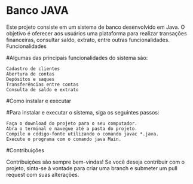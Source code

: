<h1>Banco JAVA</h1>

Este projeto consiste em um sistema de banco desenvolvido em Java. O objetivo é oferecer aos usuários uma plataforma para realizar transações financeiras, consultar saldo, extrato, entre outras funcionalidades.
Funcionalidades

#Algumas das principais funcionalidades do sistema são:

    Cadastro de clientes
    Abertura de contas
    Depósitos e saques
    Transferências entre contas
    Consulta de saldo e extrato

#Como instalar e executar

#Para instalar e executar o sistema, siga os seguintes passos:

    Faça o download do projeto para o seu computador.
    Abra o terminal e navegue até a pasta do projeto.
    Compile o código-fonte utilizando o comando javac *.java.
    Execute o programa com o comando java Main.

#Contribuições

Contribuições são sempre bem-vindas! Se você deseja contribuir com o projeto, sinta-se à vontade para criar uma branch e submeter um pull request com suas alterações.
